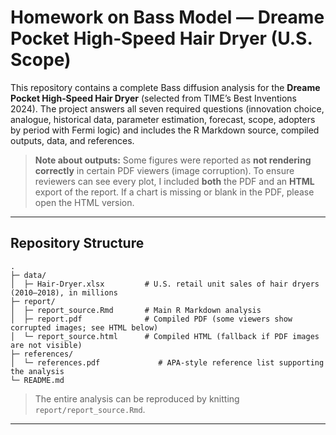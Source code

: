 # Homework on Bass Model — Dreame Pocket High‑Speed Hair Dryer (U.S. Scope)

This repository contains a complete Bass diffusion analysis for the **Dreame Pocket High‑Speed Hair Dryer** (selected from TIME’s Best Inventions 2024). The project answers all seven required questions (innovation choice, analogue, historical data, parameter estimation, forecast, scope, adopters by period with Fermi logic) and includes the R Markdown source, compiled outputs, data, and references.

> **Note about outputs:** Some figures were reported as **not rendering correctly** in certain PDF viewers (image corruption). To ensure reviewers can see every plot, I included **both** the PDF and an **HTML** export of the report. If a chart is missing or blank in the PDF, please open the HTML version.

---

## Repository Structure

```
.
├─ data/
│  ├─ Hair-Dryer.xlsx         # U.S. retail unit sales of hair dryers (2010–2018), in millions
├─ report/
│  ├─ report_source.Rmd       # Main R Markdown analysis
│  ├─ report.pdf              # Compiled PDF (some viewers show corrupted images; see HTML below)
│  └─ report_source.html      # Compiled HTML (fallback if PDF images are not visible)
├─ references/
│  └─ references.pdf             # APA-style reference list supporting the analysis
└─ README.md
```

> The entire analysis can be reproduced by knitting `report/report_source.Rmd`.

---